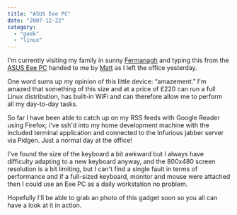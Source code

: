 ```yaml
---
title: "ASUS Eee PC"
date: "2007-12-22"
category:
  - "geek"
  - "linux"
---
```


I'm currently visiting my family in sunny [Fermanagh](http://en.wikipedia.org/wiki/County_Fermanagh) and typing this from the [ASUS Eee PC](http://eeepc.asus.com/global/) handed to me by [Matt](http://cimota.com/blog/) as I left the office yesterday.

One word sums up my opinion of this little device: “amazement.” I'm amazed that something of this size and at a price of £220 can run a full Linux distribution, has built-in WiFi and can therefore allow me to perform all my day-to-day tasks.

So far I have been able to catch up on my RSS feeds with Google Reader using Firefox; i've ssh'd into my home development machine with the included terminal application and connected to the Infurious jabber server via Pidgen. Just a normal day at the office!

I've found the size of the keyboard a bit awkward but I always have difficulty adapting to a new keyboard anyway, and the 800x480 screen resolution is a bit limiting, but I can't find a single fault in terms of performance and if a full-sized keyboard, monitor and mouse were attached then I could use an Eee PC as a daily workstation no problem.

Hopefully I'll be able to grab an photo of this gadget soon so you all can have a look at it in action.
